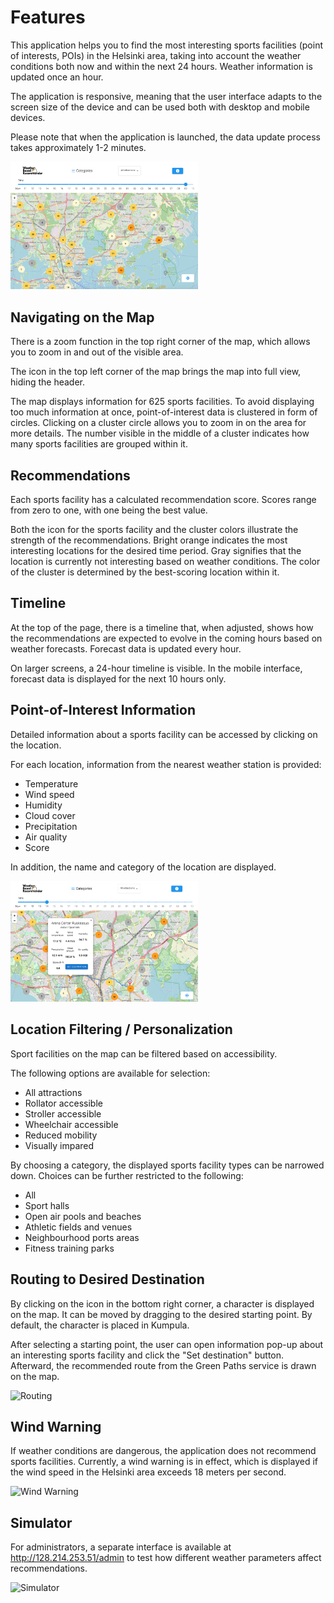 # Features

This application helps you to find the most interesting sports facilities (point of interests, POIs) in the Helsinki area, taking into account the weather conditions both now and within the next 24 hours. Weather information is updated once an hour.

The application is responsive, meaning that the user interface adapts to the screen size of the device and can be used both with desktop and mobile devices.

Please note that when the application is launched, the data update process takes approximately 1-2 minutes. 

<img src="images/map.png" alt="Map with clusters" width="300">

## Navigating on the Map

There is a zoom function in the top right corner of the map, which allows you to zoom in and out of the visible area.

The icon in the top left corner of the map brings the map into full view, hiding the header.

The map displays information for 625 sports facilities. To avoid displaying too much information at once, point-of-interest data is clustered in form of circles. Clicking on a cluster circle allows you to zoom in on the area for more details. The number visible in the middle of a cluster indicates how many sports facilities are grouped within it.

## Recommendations

Each sports facility has a calculated recommendation score. Scores range from zero to one, with one being the best value.

Both the icon for the sports facility and the cluster colors illustrate the strength of the recommendations. Bright orange indicates the most interesting locations for the desired time period. Gray signifies that the location is currently not interesting based on weather conditions. The color of the cluster is determined by the best-scoring location within it.

## Timeline

At the top of the page, there is a timeline that, when adjusted, shows how the recommendations are expected to evolve in the coming hours based on weather forecasts. Forecast data is updated every hour.

On larger screens, a 24-hour timeline is visible. In the mobile interface, forecast data is displayed for the next 10 hours only.

## Point-of-Interest Information

Detailed information about a sports facility can be accessed by clicking on the location.

For each location, information from the nearest weather station is provided:

* Temperature
* Wind speed
* Humidity
* Cloud cover
* Precipitation
* Air quality
* Score

In addition, the name and category of the location are displayed.


<img src="images/poi.png" alt="Point of Interest" width="300">

## Location Filtering / Personalization

Sport facilities on the map can be filtered based on accessibility.

The following options are available for selection:
* All attractions
* Rollator accessible
* Stroller accessible
* Wheelchair accessible
* Reduced mobility
* Visually impared

By choosing a category, the displayed sports facility types can be narrowed down. Choices can be further restricted to the following:
* All
* Sport halls
* Open air pools and beaches
* Athletic fields and venues
* Neighbourhood ports areas
* Fitness training parks


## Routing to Desired Destination

By clicking on the icon in the bottom right corner, a character is displayed on the map. It can be moved by dragging to the desired starting point. By default, the character is placed in Kumpula.

After selecting a starting point, the user can open information pop-up about an interesting sports facility and click the "Set destination" button. Afterward, the recommended route from the Green Paths service is drawn on the map.

<img src="images/route.png)" alt="Routing" width="300">

## Wind Warning

If weather conditions are dangerous, the application does not recommend sports facilities. Currently, a wind warning is in effect, which is displayed if the wind speed in the Helsinki area exceeds 18 meters per second.

<img src="images/wind-warning.png)" alt="Wind Warning" width="300">

## Simulator

For administrators, a separate interface is available at http://128.214.253.51/admin to test how different weather parameters affect recommendations.

<img src="images/simulator.png))" alt="Simulator" width="300">

